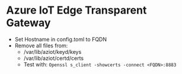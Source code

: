 # Azure IoT Edge Transparent Gateway
- Set Hostname in config.toml to FQDN
- Remove all files from:
  - /var/lib/aziot/keyd/keys
  - /var/lib/aziot/certd/certs
  - Test with: ```Openssl s_client -showcerts -connect <FQDN>:8883```
